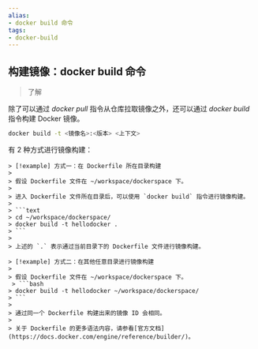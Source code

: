 ```yaml
---
alias: 
- docker build 命令
tags: 
- docker-build
---
```


## 构建镜像：docker build 命令

> 了解

除了可以通过 _docker pull_ 指令从仓库拉取镜像之外，还可以通过 _docker build_ 指令构建 Docker 镜像。

```sh
docker build -t <镜像名>:<版本> <上下文>
```

有 2 种方式进行镜像构建：
````col
> [!example] 方式一：在 Dockerfile 所在目录构建
> 
> 假设 Dockerfile 文件在 ~/workspace/dockerspace 下。
> 
> 进入 Dockerfile 文件所在目录后，可以使用 `docker build` 指令进行镜像构建。
> 
> ```text
> cd ~/workspace/dockerspace/
> docker build -t hellodocker .
> ```
> 
> 上述的 `.` 表示通过当前目录下的 Dockerfile 文件进行镜像构建。

> [!example] 方式二：在其他任意目录进行镜像构建
> 
> 假设 Dockerfile 文件在 ~/workspace/dockerspace 下。
 > ```bash
> docker build -t hellodocker ~/workspace/dockerspace/
> ```
> 
> 通过同一个 Dockerfile 构建出来的镜像 ID 会相同。
>  
> 关于 Dockerfile 的更多语法内容，请参看[官方文档](https://docs.docker.com/engine/reference/builder/)。
````

